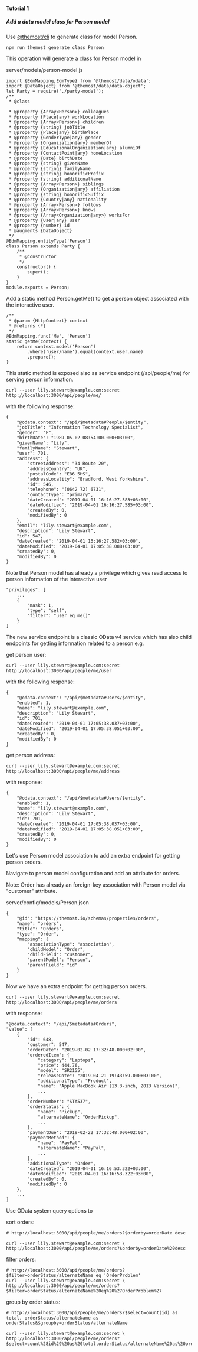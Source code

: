 #### Tutorial 1

##### Add a data model class for Person model

Use [@themost/cli](https://github.com/kbarbounakis/most-web-cli) to generate class for model Person.

    npm run themost generate class Person
    
This operation will generate a class for Person model in

server/models/person-model.js 

    import {EdmMapping,EdmType} from '@themost/data/odata';
    import {DataObject} from '@themost/data/data-object';
    let Party = require('./party-model');
    /**
     * @class
     
     * @property {Array<Person>} colleagues
     * @property {Place|any} workLocation
     * @property {Array<Person>} children
     * @property {string} jobTitle
     * @property {Place|any} birthPlace
     * @property {GenderType|any} gender
     * @property {Organization|any} memberOf
     * @property {EducationalOrganization|any} alumniOf
     * @property {ContactPoint|any} homeLocation
     * @property {Date} birthDate
     * @property {string} givenName
     * @property {string} familyName
     * @property {string} honorificPrefix
     * @property {string} additionalName
     * @property {Array<Person>} siblings
     * @property {Organization|any} affiliation
     * @property {string} honorificSuffix
     * @property {Country|any} nationality
     * @property {Array<Person>} follows
     * @property {Array<Person>} knows
     * @property {Array<Organization|any>} worksFor
     * @property {User|any} user
     * @property {number} id
     * @augments {DataObject}
     */
    @EdmMapping.entityType('Person')
    class Person extends Party {
        /**
         * @constructor
         */
        constructor() {
            super();
        }
    }
    module.exports = Person;
    

Add a static method Person.getMe() to get a person object associated with the interactive user.

    /**
     * @param {HttpContext} context
     * @returns {*}
     */
    @EdmMapping.func('Me', 'Person')
    static getMe(context) {
        return context.model('Person')
            .where('user/name').equal(context.user.name)
            .prepare();
    }

This static method is exposed also as service endpoint (/api/people/me) for serving person information.

    curl --user lily.stewart@example.com:secret http://localhost:3000/api/people/me/
    
with the following response:

    {
        "@odata.context": "/api/$metadata#People/$entity",
        "jobTitle": "Information Technology Specialist",
        "gender": "F",
        "birthDate": "1989-05-02 08:54:00.000+03:00",
        "givenName": "Lily",
        "familyName": "Stewart",
        "user": 701,
        "address": {
            "streetAddress": "34 Route 20",
            "addressCountry": "UK",
            "postalCode": "E86 5HS",
            "addressLocality": "Bradford, West Yorkshire",
            "id": 546,
            "telephone": "(0642 72) 6731",
            "contactType": "primary",
            "dateCreated": "2019-04-01 16:16:27.583+03:00",
            "dateModified": "2019-04-01 16:16:27.585+03:00",
            "createdBy": 0,
            "modifiedBy": 0
        },
        "email": "lily.stewart@example.com",
        "description": "Lily Stewart",
        "id": 547,
        "dateCreated": "2019-04-01 16:16:27.582+03:00",
        "dateModified": "2019-04-01 17:05:38.088+03:00",
        "createdBy": 0,
        "modifiedBy": 0
    }

Note that Person model has already a privilege which gives read access to person information of the interactive user

    "privileges": [
        ...
        {
            "mask": 1,
            "type": "self",
            "filter": "user eq me()"
        }
    ]

The new service endpoint is a classic OData v4 service
 which has also child endpoints for getting information related to a person e.g.

get person user:
 
    curl --user lily.stewart@example.com:secret http://localhost:3000/api/people/me/user

with the following response:

    {
        "@odata.context": "/api/$metadata#Users/$entity",
        "enabled": 1,
        "name": "lily.stewart@example.com",
        "description": "Lily Stewart",
        "id": 701,
        "dateCreated": "2019-04-01 17:05:38.037+03:00",
        "dateModified": "2019-04-01 17:05:38.051+03:00",
        "createdBy": 0,
        "modifiedBy": 0
    }
    
get person address:
 
    curl --user lily.stewart@example.com:secret http://localhost:3000/api/people/me/address

with response:

    {
        "@odata.context": "/api/$metadata#Users/$entity",
        "enabled": 1,
        "name": "lily.stewart@example.com",
        "description": "Lily Stewart",
        "id": 701,
        "dateCreated": "2019-04-01 17:05:38.037+03:00",
        "dateModified": "2019-04-01 17:05:38.051+03:00",
        "createdBy": 0,
        "modifiedBy": 0
    }
    
Let's use Person model association to add an extra endpoint for getting person orders.

Navigate to person model configuration and add an attribute for orders.

Note: Order has already an foreign-key association with Person model via "customer" attribute.

server/config/models/Person.json

    {
        "@id": "https://themost.io/schemas/properties/orders",
        "name": "orders",
        "title": "Orders",
        "type": "Order",
        "mapping": {
            "associationType": "association",
            "childModel": "Order",
            "childField": "customer",
            "parentModel": "Person",
            "parentField": "id"
        }
    }

Now we have an extra endpoint for getting person orders.

    curl --user lily.stewart@example.com:secret http://localhost:3000/api/people/me/orders
    
with response:

    
    "@odata.context": "/api/$metadata#Orders",
    "value": [
        {
            "id": 648,
            "customer": 547,
            "orderDate": "2019-02-02 17:32:48.000+02:00",
            "orderedItem": {
                "category": "Laptops",
                "price": 444.76,
                "model": "SR2155",
                "releaseDate": "2019-04-21 19:43:59.000+03:00",
                "additionalType": "Product",
                "name": "Apple MacBook Air (13.3-inch, 2013 Version)",
                ...
            },
            "orderNumber": "STA537",
            "orderStatus": {
                "name": "Pickup",
                "alternateName": "OrderPickup",
                ...
            },
            "paymentDue": "2019-02-22 17:32:48.000+02:00",
            "paymentMethod": {
                "name": "PayPal",
                "alternateName": "PayPal",
                ...
            },
            "additionalType": "Order",
            "dateCreated": "2019-04-01 16:16:53.322+03:00",
            "dateModified": "2019-04-01 16:16:53.322+03:00",
            "createdBy": 0,
            "modifiedBy": 0
        },
        ...
    ]

Use OData system query options to

sort orders:

    # http://localhost:3000/api/people/me/orders?$orderby=orderDate desc

    curl --user lily.stewart@example.com:secret \
    http://localhost:3000/api/people/me/orders?$orderby=orderDate%20desc

filter orders:

    # http://localhost:3000/api/people/me/orders?$filter=orderStatus/alternateName eq 'OrderProblem'
    curl --user lily.stewart@example.com:secret \
    http://localhost:3000/api/people/me/orders?$filter=orderStatus/alternateName%20eq%20%27OrderProblem%27

group by order status:

    # http://localhost:3000/api/people/me/orders?$select=count(id) as total, orderStatus/alternateName as orderStatus&$groupby=orderStatus/alternateName

    curl --user lily.stewart@example.com:secret \
    http://localhost:3000/api/people/me/orders?$select=count%28id%29%20as%20total,orderStatus/alternateName%20as%20orderStatus&$groupby=orderStatus/alternateName

